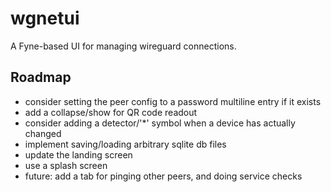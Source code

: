 # wgnetui

A Fyne-based UI for managing wireguard connections.

## Roadmap

- consider setting the peer config to a password multiline entry if it exists
- add a collapse/show for QR code readout
- consider adding a detector/'*' symbol when a device has actually changed
- implement saving/loading arbitrary sqlite db files
- update the landing screen
- use a splash screen
- future: add a tab for pinging other peers, and doing service checks

